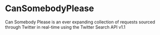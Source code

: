 CanSomebodyPlease
=================

Can Somebody Please is an ever expanding collection of requests sourced through Twitter in real-time using the Twitter Search API v1.1
